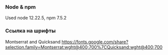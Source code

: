 ### Node & npm
Used node 12.22.5, npm 7.5.2

### Ссылка на шрифты 
Montserrat and Quicksand https://fonts.google.com/share?selection.family=Montserrat:wght@400;700%7CQuicksand:wght@400;700
